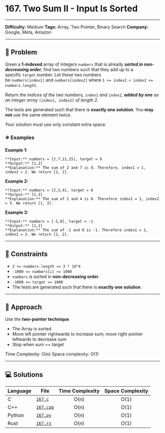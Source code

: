 # 167. Two Sum II - Input Is Sorted

---
**Difficulty:** Medium
**Tags:** Array, Two Pointer, Binary Search
**Company:** Google, Meta, Amazon
___
## 🧠 Problem

Given a **1-indexed** array of integers `numbers` that is already **_sorted in non-decreasing order_**, find two numbers such that they add up to a specific `target` number. Let these two numbers be `numbers[index1]` and `numbers[index2]` where `1 <= index1 < index2 <= numbers.length`.

Return _the indices of the two numbers,_ `index1` _and_ `index2`_, **added by one** as an integer array_ `[index1, index2]` _of length 2._

The tests are generated such that there is **exactly one solution**. You **may not** use the same element twice.

Your solution must use only constant extra space.

### ✳️ Examples

**Example 1:**

	**Input:** numbers = [2,7,11,15], target = 9
	**Output:** [1,2]
	**Explanation:** The sum of 2 and 7 is 9. Therefore, index1 = 1, index2 = 2. We return [1, 2].

**Example 2:**

	**Input:** numbers = [2,3,4], target = 6
	**Output:** [1,3]
	**Explanation:** The sum of 2 and 4 is 6. Therefore index1 = 1, index2 = 3. We return [1, 3].

**Example 3:**

	**Input:** numbers = [-1,0], target = -1
	**Output:** [1,2]
	**Explanation:** The sum of -1 and 0 is -1. Therefore index1 = 1, index2 = 2. We return [1, 2].

---
## 📌 Constraints

- `2 <= numbers.length <= 3 * 10^4`
- `-1000 <= numbers[i] <= 1000`
- `numbers` is sorted in **non-decreasing order**.
- `-1000 <= target <= 1000`
- The tests are generated such that there is **exactly one solution**.

---

## 🚀 Approach

Use the **two-pointer technique**
- The Array is sorted
- Move left pointer rightwards to increase sum; move right pointer leftwards to decrease sum
- Stop when sum == target

Time Complexity: O(n)
Space complexity: O(1)

---

## 💻 Solutions

| Language | File                   | Time Complexity | Space Complexity |
| -------- | ---------------------- | :-------------: | :--------------: |
| C        | [`167.c`](./167.c)     |      O(n)       |       O(1)       |
| C++      | [`167.cpp`](./167.cpp) |      O(n)       |       O(1)       |
| Python   | [`167.py`](./167.py)   |      O(n)       |       O(1)       |
| Rust     | [`167.rs`](./167.rs)   |      O(n)       |       O(1)       |
